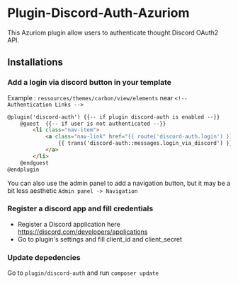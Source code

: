 # Plugin-Discord-Auth-Azuriom

This Azuriom plugin allow users to authenticate thought Discord OAuth2 API.

## Installations

### Add a login via discord button in your template 

Example : 
`ressources/themes/carbon/view/elements` near `<!-- Authentication Links -->`
```html
@plugin('discord-auth') {{-- if plugin discord-auth is enabled --}}
    @guest  {{-- if user is not authenticated --}}
        <li class="nav-item">
            <a class="nav-link" href="{{ route('discord-auth.login') }}">
                {{ trans('discord-auth::messages.login_via_discord') }}
            </a>
        </li>
    @endguest
@endplugin
```

You can also use the admin panel to add a navigation button, but it may be a bit less aesthetic 
`Admin panel -> Navigation` 

###  Register a discord app and fill credentials
* Register a Discord application here https://discord.com/developers/applications
* Go to plugin's settings and fill client_id and client_secret

### Update depedencies
Go to `plugin/discord-auth` and run `composer update`
